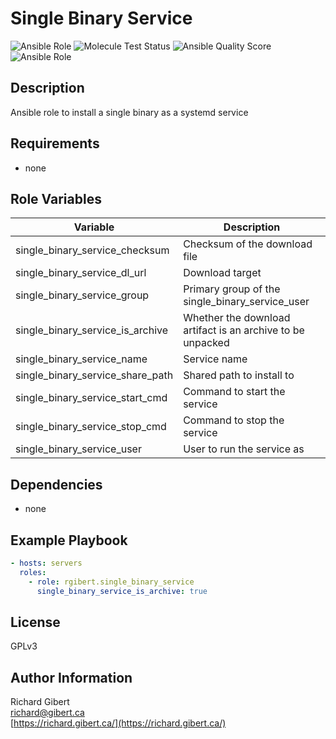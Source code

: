 # Single Binary Service

![Ansible Role](https://img.shields.io/ansible/role/44520?style=flat-square)
![Molecule Test Status](https://img.shields.io/travis/rgibert/ansible-role-single-binary-service?label=molecule&style=flat-square)
![Ansible Quality Score](https://img.shields.io/ansible/quality/44520?style=flat-square)
![Ansible Role](https://img.shields.io/ansible/role/d/44520?label=downloads&style=flat-square)

## Description

Ansible role to install a single binary as a systemd service

## Requirements

- none

## Role Variables

| Variable | Description |
|----------|-------------|
| single_binary_service_checksum | Checksum of the download file |
| single_binary_service_dl_url | Download target |
| single_binary_service_group | Primary group of the single_binary_service_user |
| single_binary_service_is_archive | Whether the download artifact is an archive to be unpacked |
| single_binary_service_name | Service name |
| single_binary_service_share_path | Shared path to install to |
| single_binary_service_start_cmd | Command to start the service |
| single_binary_service_stop_cmd | Command to stop the service |
| single_binary_service_user | User to run the service as |

## Dependencies

- none

## Example Playbook

```yaml
- hosts: servers
  roles:
    - role: rgibert.single_binary_service
      single_binary_service_is_archive: true
```

## License

GPLv3

## Author Information

Richard Gibert  
[richard@gibert.ca](mailto:richard@gibert.ca)  
[https://richard.gibert.ca/](https://richard.gibert.ca/)

